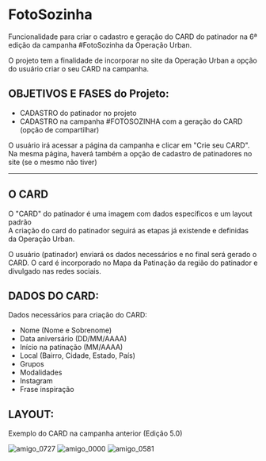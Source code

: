 # FotoSozinha
Funcionalidade para criar o cadastro e geração do CARD do patinador na 6ª edição da campanha #FotoSozinha da Operação Urban.

O projeto tem a finalidade de incorporar no site da Operação Urban a opção do usuário criar o seu CARD na campanha.

OBJETIVOS E FASES do Projeto:<br>
--------
- CADASTRO do patinador no projeto<br>
- CADASTRO na campanha #FOTOSOZINHA com a geração do CARD (opção de compartilhar)

O usuário irá acessar a página da campanha e clicar em "Crie seu CARD".<br>
Na mesma página, haverá também a opção de cadastro de patinadores no site (se o mesmo não tiver)

-------

O CARD
-------
O "CARD" do patinador é uma imagem com dados específicos e um layout padrão<br>
A criação do card do patinador seguirá as etapas já existende e definidas da Operação Urban.

O usuário (patinador) enviará os dados necessários e no final será gerado o CARD.
O card é incorporado no Mapa da Patinação da região do patinador e divulgado nas redes sociais.

DADOS DO CARD:
-------
Dados necessários para criação do CARD:
- Nome (Nome e Sobrenome)
- Data aniversário (DD/MM/AAAA)
- Início na patinação (MM/AAAA)
- Local (Bairro, Cidade, Estado, País)
- Grupos
- Modalidades
- Instagram
- Frase inspiração

LAYOUT:
-------
Exemplo do CARD na campanha anterior (Edição 5.0)

![amigo_0727](https://github.com/Henrique-Vasconcellos/campanha-fotosozinha/assets/159064990/f5fa5d98-d400-4445-bec7-0de83b7f66b6)
![amigo_0000](https://github.com/Henrique-Vasconcellos/campanha-fotosozinha/assets/159064990/05f63f58-9b13-4eba-b4ed-15c9fc9f265d)
![amigo_0581](https://github.com/Henrique-Vasconcellos/campanha-fotosozinha/assets/159064990/f5980907-9476-443a-b45d-da8d83802c76)
